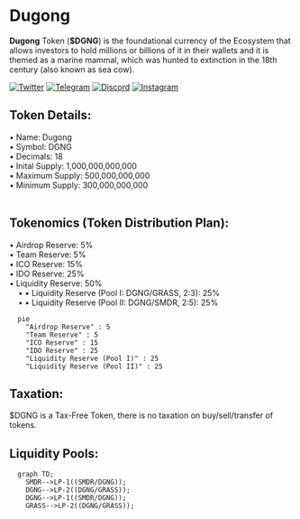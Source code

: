 # Dugong
<b>Dugong</b> Token (<b>$DGNG</b>) is the foundational currency of the Ecosystem that allows investors to hold millions or billions of it in their wallets and it is themed as a marine mammal, which was hunted to extinction in the 18th century (also known as sea cow).

[![Twitter](https://img.shields.io/badge/Twitter-1DA1F2?style=for-the-badge&logo=twitter&logoColor=white)](https://twitter.com/DugongEcosystem)
[![Telegram](https://img.shields.io/badge/Telegram-2CA5E0?style=for-the-badge&logo=telegram&logoColor=white)](https://telegram.me/DugongEcosystem)
[![Discord](https://img.shields.io/badge/Discord-5865F2?style=for-the-badge&logo=discord&logoColor=white)](https://discord.gg/Q8beaw5D8W)
[![Instagram](https://img.shields.io/badge/Instagram-E95950?style=for-the-badge&logo=nintendo-switch&logoColor=white)](https://instagram.com/DugongEcosystem)

## Token Details:
&bull; Name: Dugong<br />
&bull; Symbol: DGNG<br />
&bull; Decimals: 18<br />
&bull; Inital Supply: 1,000,000,000,000<br />
&bull; Maximum Supply: 500,000,000,000<br />
&bull; Minimum Supply: 300,000,000,000<br /><br />

## Tokenomics (Token Distribution Plan):
&bull; Airdrop Reserve: 5%<br />
&bull; Team Reserve: 5%<br />
&bull; ICO Reserve: 15%<br />
&bull; IDO Reserve: 25%<br />
&bull; Liquidity Reserve: 50%<br />
&nbsp; &nbsp; &bull; &bull; Liquidity Reserve (Pool I: DGNG/GRASS, 2:3): 25%<br />
&nbsp; &nbsp; &bull; &bull; Liquidity Reserve (Pool II: DGNG/SMDR, 2:5): 25%<br />
```mermaid
  pie
    "Airdrop Reserve" : 5
    "Team Reserve" : 5
    "ICO Reserve" : 15
    "IDO Reserve" : 25
    "Liquidity Reserve (Pool I)" : 25
    "Liquidity Reserve (Pool II)" : 25
```

## Taxation:
$DGNG is a Tax-Free Token, there is no taxation on buy/sell/transfer of tokens.<br />

## Liquidity Pools:
```mermaid
  graph TD;
    SMDR-->LP-1((SMDR/DGNG));
    DGNG-->LP-2((DGNG/GRASS));
    DGNG-->LP-1((SMDR/DGNG));
    GRASS-->LP-2((DGNG/GRASS));
```
